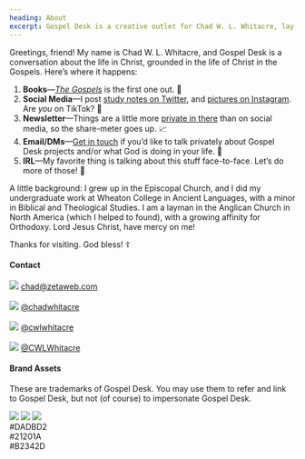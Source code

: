 ```yaml
---
heading: About
excerpt: Gospel Desk is a creative outlet for Chad W. L. Whitacre, lay theologian.
---
```


Greetings, friend! My name is Chad W. L. Whitacre, and Gospel Desk is a
conversation about the life in Christ, grounded in the life of Christ in the
Gospels. Here’s where it happens:

1. <b>Books</b>—[_The Gospels_](/the-gospels/) is the first one out. 📖
1. <b>Social Media</b>—I post [study notes on
   Twitter](https://twitter.com/CWLWhitacre), and [pictures on
Instagram](https://www.instagram.com/cwlwhitacre/). Are _you_ on TikTok? 🤨
1. <b>Newsletter</b>—Things are a little more [private in
   there](https://www.getrevue.co/profile/gospeldesk) than on social media, so
the share-meter goes up. 📈
1. <b>Email/DMs</b>—[Get in touch](mailto:chad@zetaweb.com) if you’d like to
   talk privately about Gospel Desk projects and/or what God is doing in your
life. 💌
1. <b>IRL</b>—My favorite thing is talking about this stuff face-to-face. Let’s
   do more of those! 💃

A little background: I grew up in the Episcopal Church, and I did my
undergraduate work at Wheaton College in Ancient Languages, with a minor in
Biblical and Theological Studies. I am a layman in the Anglican Church in North
America (which I helped to found), with a growing affinity for Orthodoxy. Lord
Jesus Christ, have mercy on me!

Thanks for visiting. God bless! ☦️


#### Contact

<div>
  <img src="/assets/images/social-icon-email.svg" class="social-icon">
  <a href="mailto:chad@zetaweb.com">chad@zetaweb.com</a>
  <br><br>
  <img src="/assets/images/social-icon-facebook.svg" class="social-icon">
  <a href="https://www.facebook.com/chadwhitacre">
    @chadwhitacre
  </a>
  <br><br>
  <img src="/assets/images/social-icon-instagram.svg" class="social-icon">
  <a href="https://www.instagram.com/cwlwhitacre/">
    @cwlwhitacre
  </a>
  <br><br>
  <img src="/assets/images/social-icon-twitter.svg" class="social-icon">
  <a href="https://twitter.com/CWLWhitacre">
    @CWLWhitacre
  </a>
</div>


#### Brand Assets

These are trademarks of Gospel Desk. You may use them to refer and link to
Gospel Desk, but not (of course) to impersonate Gospel Desk.

<style>
  .content .assets a {
    display: block;
    float: left;
    margin: 12pt 5% 5% 0;
    width: 30%;
    border: 1px solid #21201A;
  }
  .content .assets a:last-of-type {
    margin-right: 0;
  }
  .content .assets a img {
    margin: 0;
  }
  .content .assets .color {
    font: normal 12pt/12pt monospace;
    padding: 12pt 0;
    text-align: center;
  }
</style>

<div class="assets">
  <a href="gospel-desk-logo.svg" class="brand-asset"><img src="gospel-desk-logo.svg"></a>
  <a href="gospel-desk-compact.svg" class="brand-asset"><img src="gospel-desk-compact.svg"></a>
  <a href="gospel-desk-icon.svg" class="brand-asset"><img src="gospel-desk-icon.svg"></a>
</div>

<div class="clear"></div>

<style>
  .content .assets .white { background: #DADBD2; }
  .content .assets .black { background: #21201A; color: #DADBD2; }
  .content .assets .red   { background: #B2342D; color: #DADBD2; }
</style>

<div class="assets">
  <div class="color white">#DADBD2</div>
  <div class="color black">#21201A</div>
  <div class="color red">#B2342D</div>
</div>

<div class="clear"></div>
